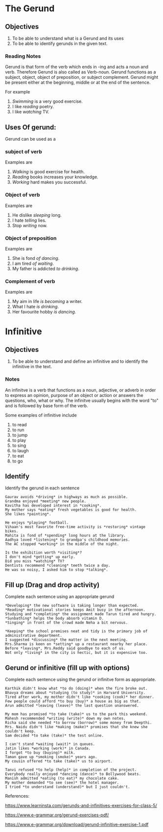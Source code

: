 # The Gerund

## Objectives
 1. To be able to understand what is a Gerund and its uses 
 2. To be able to identify gerunds in the given text. 

### Reading Notes
Gerund is that form of the verb which ends in -ing and acts a noun and verb. Therefore Gerund is also called as Verb-noun. Gerund functions as a subject, object, object  of preposition, or subject complement. Gerund might be present either at the beginning, middle or at the end of the sentence. 


For example 
1. *Swimming* is a very good exercise. 
2. I like *reading* poetry. 
3. I like *watching* TV.

## Uses Of gerund: 
Gerund can be used as a 

### subject of verb
 Examples are
 1. *Walking* is good exercise for health.
 2. *Reading* books increases your knowledge.
 3. *Working* hard makes you successful.

### Object of verb
Examples are
1. He dislike *sleeping* long.
2. I hate *telling* lies.
3. Stop *writing* now.

### Object of preposition
Examples are
1. She is fond *of dancing*.
2. I am tired *of waiting*. 
3. My father is addicted *to drinking*. 

### Complement of verb
Examples are
1. My aim in life *is becoming* a writer.
2. What I hate *is drinking*. 
3. Her favourite hobby *is dancing*. 

# Infinitive 

## Objectives 
 1. To be able to understand and define an infinitive and to identify the infinitive in the text. 
 
 
 ### Notes

An infinitve is a verb that functions as a noun, adjective, or adverb in order to express an opinion, purpose of an object or action or answers the questions, who, what or why.
The infinitve usually begins with the word "to" and is followed by base form of the verb.

Some examples of infinitive include 
1. to read
2. to run
3. to jump
4. to play
5. to sing
6. to laugh
7. to eat
8. to go


## Identify

Identify the gerund in each sentence

```
Gaurav avoids *driving* in highways as much as possible.
Grandma enjoyed *meeting* new people.
Kavitha has developed interest in *cooking*.
My mother says *eating* fresh vegetables is good for health. 
She likes *painting*.
```

```
He enjoys *playing* football.
Vihaan's most favorite free-time activity is *restoring* vintage bikes.
Mahita is fond of *spending* long hours at the library.
Aadhya loved *listening* to grandpa's childhood memories.
The AC stopped *working* in the middle of the night.
```

```
Is the exhibition worth *visiting*?
I don't mind *getting* up early.
Did you miss *watching* TV?
Dentists recommend *cleaning* teeth twice a day.
He was so noisy, I asked him to stop *talking*.
```

## Fill up (Drag and drop activity) 

Complete each sentence using an appropriate gerund

```
*Developing* the new software is taking longer than expected.
*Reading* motivational stories keeps Amit busy in the afternoon.
Studying and *completing* the assignment made Tarun tired and hungry.
*Sunbathing* helps the body absorb vitamin D.
*Singing* in front of the crowd made Neha a bit nervous.
```

```
*Keeping* the school premises neat and tidy is the primary job of administrative department.
I suggested *discussing* the matter in the next meeting.
Mrs.Sharma is keen on *setting* up a restaurant nearby her place.
Before *leaving*, Mrs.Reddy said goodbye to each of us.
Not only *living* in the city is hectic, but it is expensive too. 
```

## Gerund or infinitive (fill up with options) 

Complete each sentence using the gerund or infinitve form as appropriate.

```
Karthik didn't know what *to do (doing)* when the fire broke out. 
Bhavya dreams about *studying (to study)* in Harvard University.
Tired after work, my mother didn't like *cooking (cook)* her dinner.
Few people could afford *to buy (buy)* a house as big as that.
Arun admitted *leaving (leave)* the last question unanswered.
```

```
My mom has promised *to take (take)* us to the park this weekend.
Mahesh recommended *writing (write)* down my own notes.
Richa said she needed *to borrow (borrow)* some money from Deepthi.
Mrs. Naidu didn't like *making (make)* promises that she knew she couldn't keep. 
Sam decided *to take (take)* the test online.
```

```
I can't stand *waiting (wait)* in queues.
Jatin likes *working (work)* in Canada.
I forgot *to buy (buying)* milk. 
Taman gave up *smoking (smoke)* years ago.
My cousin offered *to take (take)* us to airport.
```

```
Tanvi refused *to help (help)* in completion of the project.
Everybody really enjoyed *dancing (dance)* to Bollywood beats.
Manish admitted *eating (to eat)* my chocolate cake.
My mother demanded *to see (see)* the hotel manager.
I tried *to understand (understand)* but I just couldn't.
```


References: 


https://www.learninsta.com/gerunds-and-infinitives-exercises-for-class-5/

https://www.e-grammar.org/gerund-exercises-pdf/

https://www.e-grammar.org/download/gerund-infinitive-exercise-1.pdf












 
